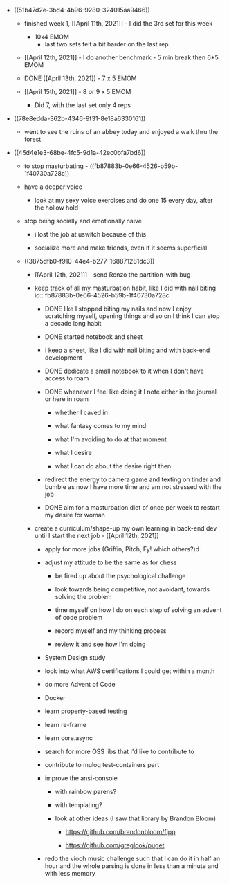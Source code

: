 - ((51b47d2e-3bd4-4b96-9280-324015aa9466))
	 - finished week 1, [[April 11th, 2021]] - I did the 3rd set for this week
		 - 10x4 EMOM
			 - last two sets felt a bit harder on the last rep

	 - [[April 12th, 2021]] - I do another benchmark - 5 min break then 6*5 EMOM

	 - DONE [[April 13th, 2021]] - 7 x 5 EMOM

	 - [[April 15th, 2021]] - 8 or 9 x 5 EMOM
		 - Did 7, with the last set only 4 reps

- ((78e8edda-362b-4346-9f31-8e18a6330161))
	 - went to see the ruins of an abbey today and enjoyed a walk thru the forest

- ((45d4e1e3-68be-4fc5-9d1a-42ec0bfa7bd6))
	 - to stop masturbating - ((fb87883b-0e66-4526-b59b-1f40730a728c))

	 - have a deeper voice
		 - look at my sexy voice exercises and do one 15 every day, after the hollow hold

	 - stop being socially and emotionally naive
		 - i lost the job at uswitch because of this

		 - socialize more and make friends, even if it seems superficial

	 - ((3875dfb0-f910-44e4-b277-168871281dc3))
		 - [[April 12th, 2021]] - send Renzo the partition-with bug

		 - keep track of all my masturbation habit, like I did with nail biting
id:: fb87883b-0e66-4526-b59b-1f40730a728c
			 - DONE like I stopped biting my nails and now I enjoy scratching myself, opening things and so on I think I can stop a decade long habit

			 - DONE started notebook and sheet 

			 - I keep a sheet, like I did with nail biting and with back-end development

			 - DONE dedicate a small notebook to it when I don't have access to roam

			 - DONE whenever I feel like doing it I note either in the journal or here in roam
				 - whether I caved in

				 - what fantasy comes to my mind

				 - what I'm avoiding to do at that moment

				 - what I desire

				 - what I can do about the desire right then

			 - redirect the energy to camera game and texting on tinder and bumble as now I have more time and am not stressed with the job

			 - DONE aim for a masturbation diet of once per week to restart my desire for woman

		 - create a curriculum/shape-up my own learning in back-end dev until I start the next job - [[April 12th, 2021]]
			 - apply for more jobs (Griffin, Pitch, Fy! which others?)d

			 - adjust my attitude to be the same as for chess
				 - be fired up about the psychological challenge

				 - look towards being competitive, not avoidant, towards solving the problem

				 - time myself on how I do on each step of solving an advent of code problem

				 - record myself and my thinking process

				 - review it and see how I'm doing

			 - System Design study

			 - look into what AWS certifications I could get within a month

			 - do more Advent of Code

			 - Docker

			 - learn property-based testing

			 - learn re-frame

			 - learn core.async

			 - search for more OSS libs that I'd like to contribute to

			 - contribute to mulog test-containers part

			 - improve the ansi-console
				 - with rainbow parens?

				 - with templating?

				 - look at other ideas (I saw that library by Brandon Bloom)
					 - https://github.com/brandonbloom/fipp

					 - https://github.com/greglook/puget

			 - redo the viooh music challenge such that I can do it in half an hour and the whole parsing is done in less than a minute and with less memory
